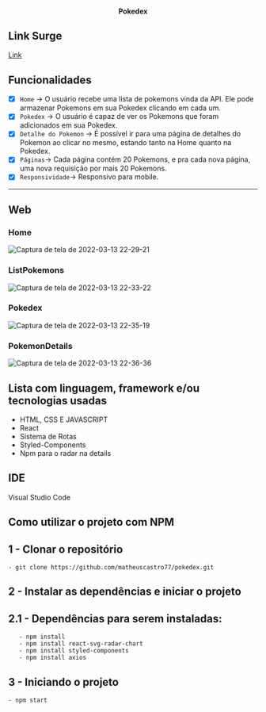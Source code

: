 <h4 align="center"> 
	Pokedex
</h4>

## Link Surge
[Link](http://romantic-cobweb.surge.sh/)

## Funcionalidades

- [x] `Home` → O usuário recebe uma lista de pokemons vinda da API. Ele pode armazenar Pokemons em sua Pokedex clicando em cada um.
- [x] `Pokedex` → O usuário é capaz de ver os Pokemons que foram adicionados em sua Pokedex. 
- [x] `Detalhe do Pokemon` → É possível ir para uma página de detalhes do Pokemon ao clicar no mesmo, estando tanto na Home quanto na Pokedex.
- [x] `Páginas`→ Cada página contém 20 Pokemons, e pra cada nova página, uma nova requisição por mais 20 Pokemons.
- [x] `Responsividade`→ Responsivo para mobile.

---
## Web
### Home
![Captura de tela de 2022-03-13 22-29-21](https://user-images.githubusercontent.com/14335370/158089901-5c8d42bc-5438-4846-9b81-7e9fd3fa8242.png)
### ListPokemons
![Captura de tela de 2022-03-13 22-33-22](https://user-images.githubusercontent.com/14335370/158090068-9c7302b4-1f65-46b9-93bf-a3941c5d4072.png)
### Pokedex
![Captura de tela de 2022-03-13 22-35-19](https://user-images.githubusercontent.com/14335370/158090211-d5de2853-02b4-4dbd-9613-3b8e70489340.png)
### PokemonDetails
![Captura de tela de 2022-03-13 22-36-36](https://user-images.githubusercontent.com/14335370/158090329-42657aa5-ab17-47b4-8885-caff8a22f758.png)

## Lista com linguagem, framework e/ou tecnologias usadas
<ul>
	<li>HTML, CSS E JAVASCRIPT</li>
	<li>React</li>
	<li>Sistema de Rotas</li>
	<li>Styled-Components</li>
	<li>Npm para o radar na details</li>
</ul>
 
## IDE

Visual Studio Code

## Como utilizar o projeto com NPM

## 1 - Clonar o repositório
	- git clone https://github.com/matheuscastro77/pokedex.git
## 2 - Instalar as dependências e iniciar o projeto

## 2.1 - Dependências para serem instaladas:
       - npm install
       - npm install react-svg-radar-chart
       - npm install styled-components
       - npm install axios
      
## 3 - Iniciando o projeto
	- npm start
      
  
       
